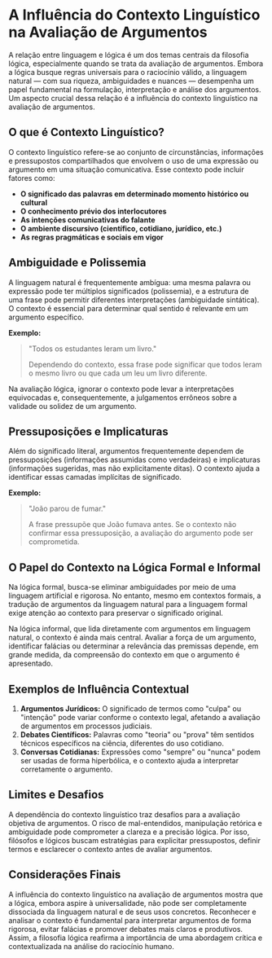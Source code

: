 # A Influência do Contexto Linguístico na Avaliação de Argumentos

A relação entre linguagem e lógica é um dos temas centrais da filosofia lógica, especialmente quando se trata da avaliação de argumentos. Embora a lógica busque regras universais para o raciocínio válido, a linguagem natural — com sua riqueza, ambiguidades e nuances — desempenha um papel fundamental na formulação, interpretação e análise dos argumentos. Um aspecto crucial dessa relação é a influência do contexto linguístico na avaliação de argumentos.

## O que é Contexto Linguístico?

O contexto linguístico refere-se ao conjunto de circunstâncias, informações e pressupostos compartilhados que envolvem o uso de uma expressão ou argumento em uma situação comunicativa. Esse contexto pode incluir fatores como:

- **O significado das palavras em determinado momento histórico ou cultural**
- **O conhecimento prévio dos interlocutores**
- **As intenções comunicativas do falante**
- **O ambiente discursivo (científico, cotidiano, jurídico, etc.)**
- **As regras pragmáticas e sociais em vigor**

## Ambiguidade e Polissemia

A linguagem natural é frequentemente ambígua: uma mesma palavra ou expressão pode ter múltiplos significados (polissemia), e a estrutura de uma frase pode permitir diferentes interpretações (ambiguidade sintática). O contexto é essencial para determinar qual sentido é relevante em um argumento específico.

**Exemplo:**
> "Todos os estudantes leram um livro."
>
> Dependendo do contexto, essa frase pode significar que todos leram o mesmo livro ou que cada um leu um livro diferente.

Na avaliação lógica, ignorar o contexto pode levar a interpretações equivocadas e, consequentemente, a julgamentos errôneos sobre a validade ou solidez de um argumento.

## Pressuposições e Implicaturas

Além do significado literal, argumentos frequentemente dependem de pressuposições (informações assumidas como verdadeiras) e implicaturas (informações sugeridas, mas não explicitamente ditas). O contexto ajuda a identificar essas camadas implícitas de significado.

**Exemplo:**
> "João parou de fumar."
>
> A frase pressupõe que João fumava antes. Se o contexto não confirmar essa pressuposição, a avaliação do argumento pode ser comprometida.

## O Papel do Contexto na Lógica Formal e Informal

Na lógica formal, busca-se eliminar ambiguidades por meio de uma linguagem artificial e rigorosa. No entanto, mesmo em contextos formais, a tradução de argumentos da linguagem natural para a linguagem formal exige atenção ao contexto para preservar o significado original.

Na lógica informal, que lida diretamente com argumentos em linguagem natural, o contexto é ainda mais central. Avaliar a força de um argumento, identificar falácias ou determinar a relevância das premissas depende, em grande medida, da compreensão do contexto em que o argumento é apresentado.

## Exemplos de Influência Contextual

1. **Argumentos Jurídicos:** O significado de termos como "culpa" ou "intenção" pode variar conforme o contexto legal, afetando a avaliação de argumentos em processos judiciais.
2. **Debates Científicos:** Palavras como "teoria" ou "prova" têm sentidos técnicos específicos na ciência, diferentes do uso cotidiano.
3. **Conversas Cotidianas:** Expressões como "sempre" ou "nunca" podem ser usadas de forma hiperbólica, e o contexto ajuda a interpretar corretamente o argumento.

## Limites e Desafios

A dependência do contexto linguístico traz desafios para a avaliação objetiva de argumentos. O risco de mal-entendidos, manipulação retórica e ambiguidade pode comprometer a clareza e a precisão lógica. Por isso, filósofos e lógicos buscam estratégias para explicitar pressupostos, definir termos e esclarecer o contexto antes de avaliar argumentos.

## Considerações Finais

A influência do contexto linguístico na avaliação de argumentos mostra que a lógica, embora aspire à universalidade, não pode ser completamente dissociada da linguagem natural e de seus usos concretos. Reconhecer e analisar o contexto é fundamental para interpretar argumentos de forma rigorosa, evitar falácias e promover debates mais claros e produtivos. Assim, a filosofia lógica reafirma a importância de uma abordagem crítica e contextualizada na análise do raciocínio humano.